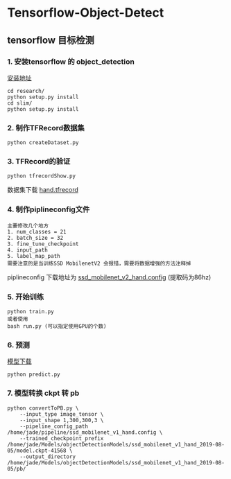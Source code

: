 # Tensorflow-Object-Detect
## tensorflow 目标检测
### 1. 安装tensorflow 的 object_detection
[安装地址](https://github.com/tensorflow/models) 
```
cd research/
python setup.py install
cd slim/
python setup.py install
```

### 2. 制作TFRecord数据集
```
python createDataset.py
```
### 3. TFRecord的验证
```
python tfrecordShow.py

```
数据集下载 [hand.tfrecord]()
### 4. 制作piplineconfig文件
```
主要修改几个地方
1. num_classes = 21
2. batch_size = 32
3. fine_tune_checkpoint 
4. input_path
5. label_map_path
需要注意的是当训练SSD MobilenetV2 会报错，需要将数据增强的方法注释掉
```
piplineconfig 下载地址为 [ssd_mobilenet_v2_hand.config](https://pan.baidu.com/s/1PePTECFR7Ts_kdLYEUW9PQ) (提取码为86hz)
### 5. 开始训练
```
python train.py
或者使用
bash run.py (可以指定使用GPU的个数)
```
### 6. 预测
[模型下载](http://192.168.1.200)
```
python predict.py

```

### 7. 模型转换 ckpt 转 pb
```
python convertToPB.py \
    --input_type image_tensor \
    --input_shape 1,300,300,3 \
    --pipeline_config_path /home/jade/pipeline/ssd_mobilenet_v1_hand.config \
    --trained_checkpoint_prefix /home/jade/Models/objectDetectionModels/ssd_mobilenet_v1_hand_2019-08-05/model.ckpt-41568 \
    --output_directory /home/jade/Models/objectDetectionModels/ssd_mobilenet_v1_hand_2019-08-05/pb/
```

